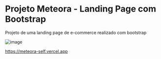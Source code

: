 # Projeto Meteora - Landing Page com Bootstrap

<p>Projeto de uma landing page de e-commerce realizado com bootstrap</p>

![image](https://github.com/VitorMAndrade/Meteora/assets/30542437/91071836-9220-43e7-aa00-5312511de604)

<a href="https://meteora-self.vercel.app">https://meteora-self.vercel.app</a>
